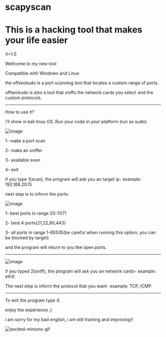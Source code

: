 # scapyscan

# This is a hacking tool that makes your life easier
V=1.0

Wellcome to my new tool

Compatible with Windows and Linux

the offseckudo is a port scanning tool that locates a custom range of ports.

offseckudo is also a tool that sniffs the network cards you select and the custom protocols.

-----------------------------------------------------------------------------------------------------------------------------------------------

How to use it?

i'll show in kali linux OS.
Run your code in your platform (run as sudo).

![image](https://github.com/kensh1k/offsec_scapy/assets/160190495/391702eb-da07-4c43-9fd7-2d82a8b9b463)

1- make a port scan

2- make an sniffer

3- available soon

4- exit

if you type 1(scan), the program will ask you an target ip- example: 192.168.20.15

next step is to inform the ports:

![image](https://github.com/kensh1k/offsec_scapy/assets/160190495/e07a4b30-5590-48cc-a4f9-3cafc56d29e5)

1- best ports in range 20-7071

2- best 4 ports(21,22,80,443)

3- all ports in range 1-65535(be careful when running this option, you can be blocked by target)

and the program will return to you the open ports.

-----------------------------------------------------------------------------------------------------------------------------------------------

![image](https://github.com/kensh1k/offsec_scapy/assets/160190495/a7f47d24-8072-4a58-8ae5-a0967d2dafbd)

if you typed 2(sniff), the program will ask you an network cards- example: eth0.

The next step is inform the protocol that you want- example: TCP, ICMP.

-----------------------------------------------------------------------------------------------------------------------------------------------

To exit the program type 4.

enjoy the experience ;)

i am sorry for my bad english, i am still training and improving!!


![excited-minions-gif](https://github.com/kensh1k/offsec_scapy/assets/160190495/30ceee0c-64f4-49fe-8ad4-1adb57818193)
